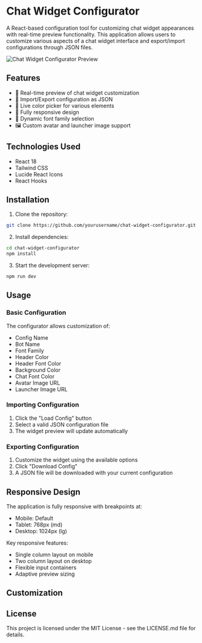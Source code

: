 # Chat Widget Configurator

A React-based configuration tool for customizing chat widget appearances with real-time preview functionality. This application allows users to customize various aspects of a chat widget interface and export/import configurations through JSON files.

![Chat Widget Configurator Preview](/api/placeholder/800/400)

## Features

- 🎨 Real-time preview of chat widget customization
- 💾 Import/Export configuration as JSON
- 🎯 Live color picker for various elements
- 📱 Fully responsive design
- 🔄 Dynamic font family selection
- 🖼️ Custom avatar and launcher image support

## Technologies Used

- React 18
- Tailwind CSS
- Lucide React Icons
- React Hooks

## Installation

1. Clone the repository:
```bash
git clone https://github.com/yourusername/chat-widget-configurator.git
```

2. Install dependencies:
```bash
cd chat-widget-configurator
npm install
```

3. Start the development server:
```bash
npm run dev
```

## Usage

### Basic Configuration

The configurator allows customization of:

- Config Name
- Bot Name
- Font Family
- Header Color
- Header Font Color
- Background Color
- Chat Font Color
- Avatar Image URL
- Launcher Image URL

### Importing Configuration

1. Click the "Load Config" button
2. Select a valid JSON configuration file
3. The widget preview will update automatically

### Exporting Configuration

1. Customize the widget using the available options
2. Click "Download Config"
3. A JSON file will be downloaded with your current configuration

## Responsive Design

The application is fully responsive with breakpoints at:
- Mobile: Default
- Tablet: 768px (md)
- Desktop: 1024px (lg)

Key responsive features:
- Single column layout on mobile
- Two column layout on desktop
- Flexible input containers
- Adaptive preview sizing

## Customization
## License

This project is licensed under the MIT License - see the LICENSE.md file for details.

